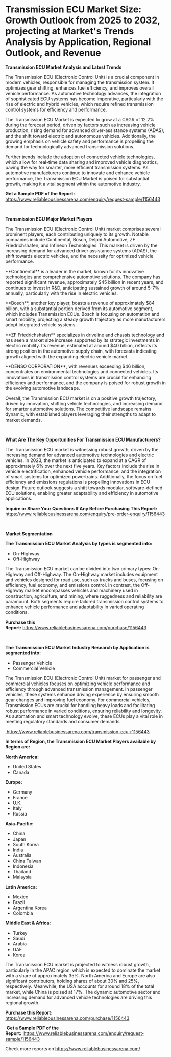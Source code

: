 <p><h1>Transmission ECU Market Size: Growth Outlook from 2025 to 2032, projecting at Market's Trends Analysis by Application, Regional Outlook, and Revenue</h1></p><p><strong>Transmission ECU Market Analysis and Latest Trends</strong></p>
<p><p>The Transmission ECU (Electronic Control Unit) is a crucial component in modern vehicles, responsible for managing the transmission system. It optimizes gear shifting, enhances fuel efficiency, and improves overall vehicle performance. As automotive technology advances, the integration of sophisticated ECU systems has become imperative, particularly with the rise of electric and hybrid vehicles, which require refined transmission control systems for efficiency and performance.</p><p>The Transmission ECU Market is expected to grow at a CAGR of 12.2% during the forecast period, driven by factors such as increasing vehicle production, rising demand for advanced driver-assistance systems (ADAS), and the shift toward electric and autonomous vehicles. Additionally, the growing emphasis on vehicle safety and performance is propelling the demand for technologically advanced transmission solutions. </p><p>Further trends include the adoption of connected vehicle technologies, which allow for real-time data sharing and improved vehicle diagnostics, paving the way for smarter, more efficient transmission systems. As automotive manufacturers continue to innovate and enhance vehicle performance, the Transmission ECU Market is poised for substantial growth, making it a vital segment within the automotive industry.</p></p>
<p><strong>Get a Sample PDF of the Report:&nbsp;</strong> <a href="https://www.reliablebusinessarena.com/enquiry/request-sample/1156443?utm_campaign=1904&utm_medium=2&utm_source=Github&utm_content=ia&utm_term=30032025&utm_id=transmission-ecu">https://www.reliablebusinessarena.com/enquiry/request-sample/1156443</a></p>
<p>&nbsp;</p>
<p><strong>Transmission ECU Major Market Players</strong></p>
<p><p>The Transmission ECU (Electronic Control Unit) market comprises several prominent players, each contributing uniquely to its growth. Notable companies include Continental, Bosch, Delphi Automotive, ZF Friedrichshafen, and Infineon Technologies. This market is driven by the increasing demand for advanced driver assistance systems (ADAS), the shift towards electric vehicles, and the necessity for optimized vehicle performance.</p><p>**Continental** is a leader in the market, known for its innovative technologies and comprehensive automotive solutions. The company has reported significant revenue, approximately $45 billion in recent years, and continues to invest in R&D, anticipating sustained growth of around 5-7% annually, particularly with the rise in electric vehicles.</p><p>**Bosch**, another key player, boasts a revenue of approximately $84 billion, with a substantial portion derived from its automotive segment, which includes Transmission ECUs. Bosch is focusing on automation and smart mobility, projecting a steady growth trajectory as more manufacturers adopt integrated vehicle systems.</p><p>**ZF Friedrichshafen** specializes in driveline and chassis technology and has seen a market size increase supported by its strategic investments in electric mobility. Its revenue, estimated at around $40 billion, reflects its strong position in the automotive supply chain, with forecasts indicating growth aligned with the expanding electric vehicle market.</p><p>**DENSO CORPORATION**, with revenues exceeding $46 billion, concentrates on environmental technologies and connected vehicles. Its innovations in transmission control systems are crucial for enhancing efficiency and performance, and the company is poised for robust growth in the evolving automotive landscape.</p><p>Overall, the Transmission ECU market is on a positive growth trajectory, driven by innovation, shifting vehicle technologies, and increasing demand for smarter automotive solutions. The competitive landscape remains dynamic, with established players leveraging their strengths to adapt to market demands.</p></p>
<p>&nbsp;</p>
<p><strong>What Are The Key Opportunities For Transmission ECU Manufacturers?</strong></p>
<p><p>The Transmission ECU market is witnessing robust growth, driven by the increasing demand for advanced automotive technologies and electric vehicles. In 2023, the market is anticipated to expand at a CAGR of approximately 6% over the next five years. Key factors include the rise in vehicle electrification, enhanced vehicle performance, and the integration of smart systems for optimized powertrains. Additionally, the focus on fuel efficiency and emissions regulations is propelling innovations in ECU design. Future outlook suggests a shift towards modular, software-defined ECU solutions, enabling greater adaptability and efficiency in automotive applications.</p></p>
<p><strong>Inquire or Share Your Questions If Any Before Purchasing This Report:</strong> <a href="https://www.reliablebusinessarena.com/enquiry/pre-order-enquiry/1156443?utm_campaign=1904&utm_medium=2&utm_source=Github&utm_content=ia&utm_term=30032025&utm_id=transmission-ecu">https://www.reliablebusinessarena.com/enquiry/pre-order-enquiry/1156443</a></p>
<p>&nbsp;</p>
<p><strong>Market Segmentation</strong></p>
<p><strong>The Transmission ECU Market Analysis by types is segmented into:</strong></p>
<p><ul><li>On-Highway</li><li>Off-Highway</li></ul></p>
<p><p>The Transmission ECU market can be divided into two primary types: On-Highway and Off-Highway. The On-Highway market includes equipment and vehicles designed for road use, such as trucks and buses, focusing on efficiency, fuel economy, and emissions control. In contrast, the Off-Highway market encompasses vehicles and machinery used in construction, agriculture, and mining, where ruggedness and reliability are paramount. Both segments require tailored transmission control systems to enhance vehicle performance and adaptability in varied operating conditions.</p></p>
<p><strong>Purchase this Report:&nbsp;</strong><a href="https://www.reliablebusinessarena.com/purchase/1156443?utm_campaign=1904&utm_medium=2&utm_source=Github&utm_content=ia&utm_term=30032025&utm_id=transmission-ecu">https://www.reliablebusinessarena.com/purchase/1156443</a></p>
<p>&nbsp;</p>
<p><strong>The Transmission ECU Market Industry Research by Application is segmented into:</strong></p>
<p><ul><li>Passenger Vehicle</li><li>Commercial Vehicle</li></ul></p>
<p><p>The Transmission ECU (Electronic Control Unit) market for passenger and commercial vehicles focuses on optimizing vehicle performance and efficiency through advanced transmission management. In passenger vehicles, these systems enhance driving experience by ensuring smooth gear changes and improving fuel economy. For commercial vehicles, Transmission ECUs are crucial for handling heavy loads and facilitating robust performance in varied conditions, ensuring reliability and longevity. As automation and smart technology evolve, these ECUs play a vital role in meeting regulatory standards and consumer demands.</p></p>
<p><a href="https://www.reliablebusinessarena.com/transmission-ecu-r1156443?utm_campaign=1904&utm_medium=2&utm_source=Github&utm_content=ia&utm_term=30032025&utm_id=transmission-ecu">&nbsp;https://www.reliablebusinessarena.com/transmission-ecu-r1156443</a></p>
<p><strong>In terms of Region, the Transmission ECU Market Players available by Region are:</strong></p>
<p>
    <p> <strong> North America: </strong>
        <ul>
            <li>United States</li>
            <li>Canada</li>
        </ul>
        </p> 
    <p> <strong> Europe: </strong>
        <ul>
            <li>Germany</li>
            <li>France</li>
            <li>U.K.</li>
            <li>Italy</li>
            <li>Russia</li>
        </ul>
        </p> 
    <p> <strong> Asia-Pacific: </strong>
        <ul>
            <li>China</li>
            <li>Japan</li>
            <li>South Korea</li>
            <li>India</li>
            <li>Australia</li>
            <li>China Taiwan</li>
            <li>Indonesia</li>
            <li>Thailand</li>
            <li>Malaysia</li>
        </ul>
        </p> 
    <p> <strong> Latin America: </strong>
        <ul>
            <li>Mexico</li>
            <li>Brazil</li>
            <li>Argentina Korea</li>
            <li>Colombia</li>
        </ul>
        </p> 
    <p> <strong> Middle East & Africa: </strong>
        <ul>
            <li>Turkey</li>
            <li>Saudi</li>
            <li>Arabia</li>
            <li>UAE</li>
            <li>Korea</li>
        </ul>
    </p>
    </p>
<p><p>The Transmission ECU market is projected to witness robust growth, particularly in the APAC region, which is expected to dominate the market with a share of approximately 35%. North America and Europe are also significant contributors, holding shares of about 30% and 25%, respectively. Meanwhile, the USA accounts for around 18% of the total market, while China is poised at 17%. The dynamic automotive sector and increasing demand for advanced vehicle technologies are driving this regional growth.</p></p>
<p><strong>Purchase this Report: </strong><a href="https://www.reliablebusinessarena.com/purchase/1156443?utm_campaign=1904&utm_medium=2&utm_source=Github&utm_content=ia&utm_term=30032025&utm_id=transmission-ecu">https://www.reliablebusinessarena.com/purchase/1156443</a></p>
<p>&nbsp;<strong>Get a Sample PDF of the Report:&nbsp;&nbsp;</strong><a href="https://www.reliablebusinessarena.com/enquiry/request-sample/1156443?utm_campaign=1904&utm_medium=2&utm_source=Github&utm_content=ia&utm_term=30032025&utm_id=transmission-ecu">https://www.reliablebusinessarena.com/enquiry/request-sample/1156443</a></p>
<p><strong></strong></p>
<p>Check more reports on <a href="https://www.reliablebusinessarena.com/?utm_campaign=1904&utm_medium=2&utm_source=Github&utm_content=ia&utm_term=30032025&utm_id=transmission-ecu">https://www.reliablebusinessarena.com/</a></p>